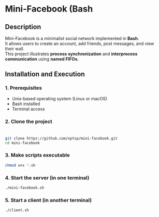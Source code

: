 # Mini-Facebook (Bash

## Description

Mini-Facebook is a minimalist social network implemented in **Bash**.  
It allows users to create an account, add friends, post messages, and view their wall.  
This project illustrates **process synchronization** and **interprocess communication** using **named FIFOs**.

## Installation and Execution
### 1. Prerequisites

- Unix-based operating system (Linux or macOS)
- Bash installed
- Terminal access

### 2. Clone the project
#

```bash
git clone https://github.com/nptsp/mini-facebook.git
cd mini-facebook
```
### 3. Make scripts executable
```bash
chmod u+x *.sh
```

### 4.  Start the server (in one terminal)
```bash
./mini-facebook.sh
```

 ### 5. Start a client (in another terminal)
```bash
./client.sh
```


